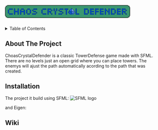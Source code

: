 # ![Tower Defense](/data/logoTexture.png)

<!-- TABLE OF CONTENTS -->
<details>
  <summary>Table of Contents</summary>
  <ol>
    <li><a href="#about-the-project">About The Project</a></li>
    <li><a href="#installation">Installation</a></li>
    <li><a href="#wiki">Wiki</a></li>
  </ol>
</details>

## About The Project
ChoasCrystalDefender is a classic TowerDefense game made with SFML. There are no levels just an open grid where you can place towers.
The enemys will ajust the path automatically acording to the path that was created.
## Installation

The project it build using SFML:
![SFML logo](https://www.sfml-dev.org/images/logo.png)

and Eigen:

## Wiki
